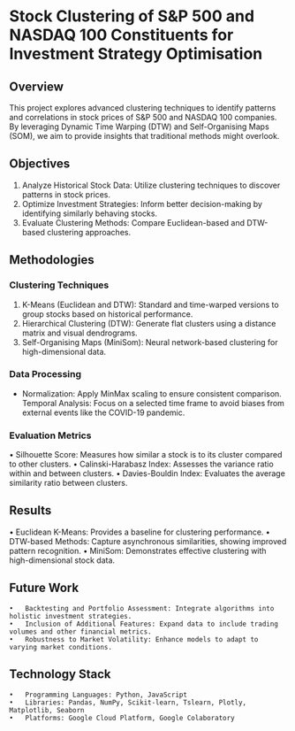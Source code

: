# Stock Clustering of S&P 500 and NASDAQ 100 Constituents for Investment Strategy Optimisation



## Overview

This project explores advanced clustering techniques to identify patterns and correlations in stock prices of S&P 500 and NASDAQ 100 companies. By leveraging Dynamic Time Warping (DTW) and Self-Organising Maps (SOM), we aim to provide insights that traditional methods might overlook.

## Objectives

1.	Analyze Historical Stock Data: Utilize clustering techniques to discover patterns in stock prices.
2.	Optimize Investment Strategies: Inform better decision-making by identifying similarly behaving stocks.
3.	Evaluate Clustering Methods: Compare Euclidean-based and DTW-based clustering approaches.

## Methodologies

### Clustering Techniques

1.	K-Means (Euclidean and DTW): Standard and time-warped versions to group stocks based on historical performance.
2.	Hierarchical Clustering (DTW): Generate flat clusters using a distance matrix and visual dendrograms.
3.	Self-Organising Maps (MiniSom): Neural network-based clustering for high-dimensional data.

### Data Processing

*	Normalization: Apply MinMax scaling to ensure consistent comparison.
	Temporal Analysis: Focus on a selected time frame to avoid biases from external events like the COVID-19 pandemic.

### Evaluation Metrics

•	Silhouette Score: Measures how similar a stock is to its cluster compared to other clusters.
•	Calinski-Harabasz Index: Assesses the variance ratio within and between clusters.
•	Davies-Bouldin Index: Evaluates the average similarity ratio between clusters.

## Results

•	Euclidean K-Means: Provides a baseline for clustering performance.
•	DTW-based Methods: Capture asynchronous similarities, showing improved pattern recognition.
•	MiniSom: Demonstrates effective clustering with high-dimensional stock data.

## Future Work

	•	Backtesting and Portfolio Assessment: Integrate algorithms into holistic investment strategies.
	•	Inclusion of Additional Features: Expand data to include trading volumes and other financial metrics.
	•	Robustness to Market Volatility: Enhance models to adapt to varying market conditions.

## Technology Stack

	•	Programming Languages: Python, JavaScript
	•	Libraries: Pandas, NumPy, Scikit-learn, Tslearn, Plotly, Matplotlib, Seaborn
	•	Platforms: Google Cloud Platform, Google Colaboratory
